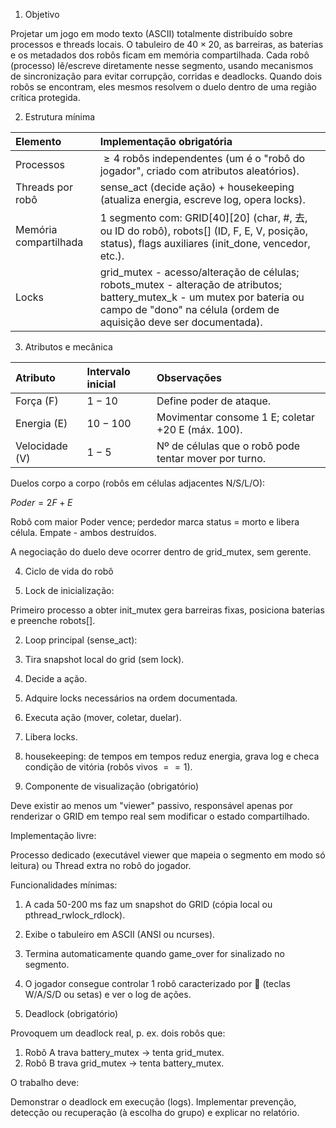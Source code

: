 1. Objetivo

Projetar um jogo em modo texto (ASCII) totalmente distribuído sobre processos e threads locais. O tabuleiro de $40\times20$, as barreiras, as baterias e os metadados dos robôs ficam em memória compartilhada. Cada robô (processo) lê/escreve diretamente nesse segmento, usando mecanismos de sincronização para evitar corrupção, corridas e deadlocks. Quando dois robôs se encontram, eles mesmos resolvem o duelo dentro de uma região crítica protegida.

2. Estrutura mínima

| Elemento | Implementação obrigatória |
| :------- | :------------------------ |
| Processos | $\ge4$ robôs independentes (um é o "robô do jogador", criado com atributos aleatórios). |
| Threads por robô | sense_act (decide ação) + housekeeping (atualiza energia, escreve log, opera locks). |
| Memória compartilhada | 1 segmento com: GRID[40][20] (char, #, 去, ou ID do robô), robots[] (ID, F, E, V, posição, status), flags auxiliares (init_done, vencedor, etc.). |
| Locks | grid_mutex - acesso/alteração de células; robots_mutex - alteração de atributos; battery_mutex_k - um mutex por bateria ou campo de "dono" na célula (ordem de aquisição deve ser documentada). |

3. Atributos e mecânica

| Atributo | Intervalo inicial | Observações |
| :------- | :---------------- | :---------- |
| Força (F) | $1-10$ | Define poder de ataque. |
| Energia (E) | $10-100$ | Movimentar consome 1 E; coletar +20 E (máx. 100). |
| Velocidade (V) | $1-5$ | Nº de células que o robô pode tentar mover por turno. |

Duelos corpo a corpo (robôs em células adjacentes N/S/L/O):

$Poder=2F+E$

Robô com maior Poder vence; perdedor marca status = morto e libera célula. Empate - ambos destruídos.

A negociação do duelo deve ocorrer dentro de grid_mutex, sem gerente.

4. Ciclo de vida do robô

1. Lock de inicialização:

Primeiro processo a obter init_mutex gera barreiras fixas, posiciona baterias e preenche robots[].

2. Loop principal (sense_act):

1. Tira snapshot local do grid (sem lock).
2. Decide a ação.
3. Adquire locks necessários na ordem documentada.
4. Executa ação (mover, coletar, duelar).
5. Libera locks.

3. housekeeping: de tempos em tempos reduz energia, grava log e checa condição de vitória (robôs vivos $==1$).

5. Componente de visualização (obrigatório)

Deve existir ao menos um "viewer" passivo, responsável apenas por renderizar o GRID em tempo real sem modificar o estado compartilhado.

Implementação livre:

Processo dedicado (executável viewer que mapeia o segmento em modo só leitura) ou
Thread extra no robô do jogador.

Funcionalidades mínimas:

1. A cada 50-200 ms faz um snapshot do GRID (cópia local ou pthread_rwlock_rdlock).
2. Exibe o tabuleiro em ASCII (ANSI ou ncurses).
3. Termina automaticamente quando game_over for sinalizado no segmento.
4. O jogador consegue controlar 1 robô caracterizado por 🤖 (teclas W/A/S/D ou setas) e ver o log de ações.

6. Deadlock (obrigatório) 

Provoquem um deadlock real, p. ex. dois robôs que:

1. Robô A trava battery_mutex → tenta grid_mutex.
2. Robô B trava grid_mutex → tenta battery_mutex.

O trabalho deve:

Demonstrar o deadlock em execução (logs).
Implementar prevenção, detecção ou recuperação (à escolha do grupo) e explicar no relatório.